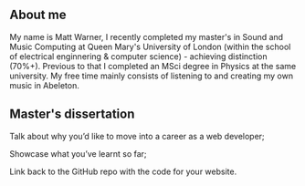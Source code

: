 ## About me

My name is Matt Warner, I recently completed my master's in Sound and Music Computing at Queen Mary's University of London (within the school of electrical enginnering & computer science) - achieving distinction (70%+). Previous to that I completed an MSci degree in Physics at the same university. My free time mainly consists of listening to and creating my own music in Abeleton.

## Master's dissertation

Talk about why you’d like to move into a career as a web developer;


Showcase what you’ve learnt so far;


Link back to the GitHub repo with the code for your website.
